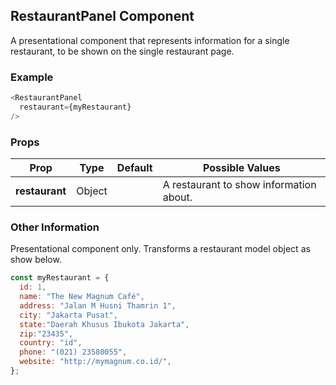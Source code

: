 ## RestaurantPanel Component
A presentational component that represents information for a single restaurant, to be shown on the single restaurant page.

### Example

```js
<RestaurantPanel
  restaurant={myRestaurant}
/>
```

### Props

| Prop          | Type     | Default     | Possible Values
| ------------- | -------- | ----------- | ---------------------------------------------
| **restaurant**    | Object   |             | A restaurant to show information about.


### Other Information
Presentational component only.  Transforms a restaurant model object as show below.

```js
const myRestaurant = {
  id: 1,
  name: "The New Magnum Café",
  address: "Jalan M Husni Thamrin 1",
  city: "Jakarta Pusat",
  state:"Daerah Khusus Ibukota Jakarta",
  zip:"23435",
  country: "id",
  phone: "(021) 23580055",
  website: "http://mymagnum.co.id/",
};
```
